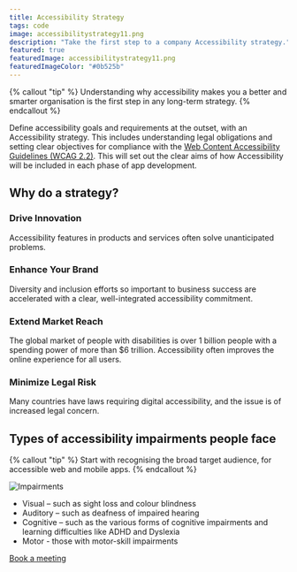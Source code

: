 ```yaml
---
title: Accessibility Strategy
tags: code
image: accessibilitystrategy11.png
description: "Take the first step to a company Accessibility strategy."
featured: true
featuredImage: accessibilitystrategy11.png
featuredImageColor: "#0b525b"
---
```


{% callout "tip" %}
Understanding why accessibility makes you a better and smarter organisation is the first step in any long-term strategy.
{% endcallout %}

Define accessibility goals and requirements at the outset, with an Accessibility strategy. This includes understanding legal obligations and setting clear objectives for compliance with the [Web Content Accessibility Guidelines (WCAG 2.2)](https://www.w3.org/TR/WCAG22/). This will set out the clear aims of how Accessibility will be included in each phase of app development.

## Why do a strategy?

### Drive Innovation
Accessibility features in products and services often solve unanticipated problems.

### Enhance Your Brand 
Diversity and inclusion efforts so important to business success are accelerated with a clear, well-integrated accessibility commitment.

### Extend Market Reach
The global market of people with disabilities is over 1 billion people with a spending power of more than $6 trillion. Accessibility often improves the online experience for all users.

### Minimize Legal Risk
Many countries have laws requiring digital accessibility, and the issue is of increased legal concern.

## Types of accessibility impairments people face

{% callout "tip" %}
Start with recognising the broad target audience, for accessible web and mobile apps.
{% endcallout %}


![Impairments](https://jaffamonkey.com/assets/images/featured/impairments2.png "Impairments")


* Visual – such as sight loss and colour blindness
* Auditory – such as deafness of impaired hearing
* Cognitive – such as the various forms of cognitive impairments and learning difficulties like ADHD and Dyslexia
* Motor - those with motor-skill impairments

<a href="https://calendly.com/jaffamonkeyltd/intro-call" class="btn btn--primary" target="_blank" rel="noopener noreferrer">Book a meeting</a>